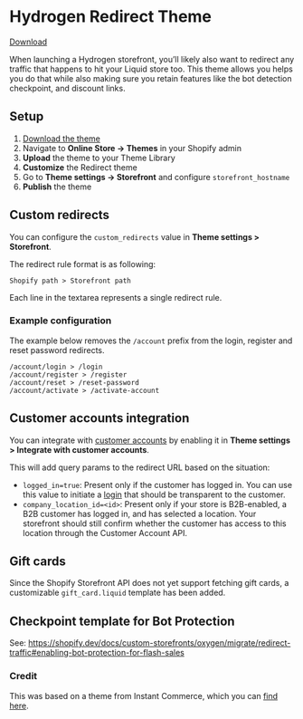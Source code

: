# Hydrogen Redirect Theme

[Download](https://github.com/Shopify/hydrogen-redirect-theme/archive/refs/heads/master.zip)

When launching a Hydrogen storefront, you’ll likely also want to redirect
any traffic that happens to hit your Liquid store too. This theme allows you
helps you do that while also making sure you retain features like the bot
detection checkpoint, and discount links.

## Setup

1. [Download the theme](https://github.com/Shopify/hydrogen-redirect-theme/archive/refs/heads/master.zip)
2. Navigate to **Online Store -> Themes** in your Shopify admin
3. **Upload** the theme to your Theme Library
4. **Customize** the Redirect theme
5. Go to **Theme settings -> Storefront** and configure `storefront_hostname`
6. **Publish** the theme

## Custom redirects

You can configure the `custom_redirects` value in **Theme settings > Storefront**.

The redirect rule format is as following:

```
Shopify path > Storefront path
```

Each line in the textarea represents a single redirect rule.

### Example configuration

The example below removes the `/account` prefix from the login, register and reset password redirects.

```
/account/login > /login
/account/register > /register
/account/reset > /reset-password
/account/activate > /activate-account
```

## Customer accounts integration

You can integrate with [customer accounts](https://help.shopify.com/en/manual/customers/customer-accounts/new-customer-accounts) by enabling it in **Theme settings > Integrate with customer accounts**.

This will add query params to the redirect URL based on the situation:

- `logged_in=true`: Present only if the customer has logged in. You can use this value to initiate a [login](https://shopify.dev/docs/api/hydrogen/2024-01/utilities/createcustomeraccountclient#returns-propertydetail-login) that should be transparent to the customer.
- `company_location_id=<id>`: Present only if your store is B2B-enabled, a B2B customer has logged in, and has selected a location. Your storefront should still confirm whether the customer has access to this location through the Customer Account API.

## Gift cards

Since the Shopify Storefront API does not yet support fetching gift cards, a customizable `gift_card.liquid` template has been added.

## Checkpoint template for Bot Protection

See: https://shopify.dev/docs/custom-storefronts/oxygen/migrate/redirect-traffic#enabling-bot-protection-for-flash-sales

### Credit

This was based on a theme from Instant Commerce, which you can [find here](https://github.com/instantcommerce/shopify-headless-theme).

